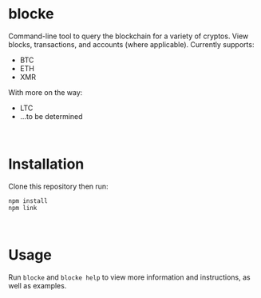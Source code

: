 # blocke
Command-line tool to query the blockchain for a variety of cryptos. View blocks, transactions, and accounts (where applicable). Currently supports:
* BTC
* ETH
* XMR

With more on the way:
* LTC
* ...to be determined

<br />

# Installation
Clone this repository then run:
```
npm install
npm link
```

<br />

# Usage
Run `blocke` and `blocke help` to view more information and instructions, as well as examples.